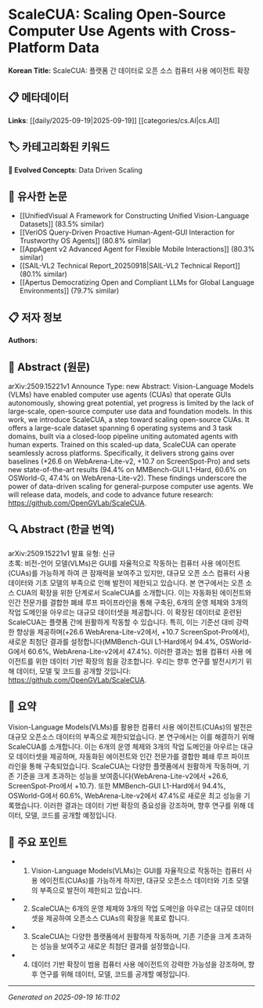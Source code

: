 
# ScaleCUA: Scaling Open-Source Computer Use Agents with Cross-Platform Data

**Korean Title:** ScaleCUA: 플랫폼 간 데이터로 오픈 소스 컴퓨터 사용 에이전트 확장

## 📋 메타데이터

**Links**: [[daily/2025-09-19|2025-09-19]] [[categories/cs.AI|cs.AI]]

## 🏷️ 카테고리화된 키워드
**🚀 Evolved Concepts**: Data Driven Scaling

## 🔗 유사한 논문
- [[UnifiedVisual A Framework for Constructing Unified Vision-Language Datasets]] (83.5% similar)
- [[VeriOS Query-Driven Proactive Human-Agent-GUI Interaction for Trustworthy OS Agents]] (80.8% similar)
- [[AppAgent v2 Advanced Agent for Flexible Mobile Interactions]] (80.3% similar)
- [[SAIL-VL2 Technical Report_20250918|SAIL-VL2 Technical Report]] (80.1% similar)
- [[Apertus Democratizing Open and Compliant LLMs for Global Language Environments]] (79.7% similar)

## 📋 저자 정보

**Authors:** 

## 📄 Abstract (원문)

arXiv:2509.15221v1 Announce Type: new 
Abstract: Vision-Language Models (VLMs) have enabled computer use agents (CUAs) that operate GUIs autonomously, showing great potential, yet progress is limited by the lack of large-scale, open-source computer use data and foundation models. In this work, we introduce ScaleCUA, a step toward scaling open-source CUAs. It offers a large-scale dataset spanning 6 operating systems and 3 task domains, built via a closed-loop pipeline uniting automated agents with human experts. Trained on this scaled-up data, ScaleCUA can operate seamlessly across platforms. Specifically, it delivers strong gains over baselines (+26.6 on WebArena-Lite-v2, +10.7 on ScreenSpot-Pro) and sets new state-of-the-art results (94.4% on MMBench-GUI L1-Hard, 60.6% on OSWorld-G, 47.4% on WebArena-Lite-v2). These findings underscore the power of data-driven scaling for general-purpose computer use agents. We will release data, models, and code to advance future research: https://github.com/OpenGVLab/ScaleCUA.

## 🔍 Abstract (한글 번역)

arXiv:2509.15221v1 발표 유형: 신규  
초록: 비전-언어 모델(VLMs)은 GUI를 자율적으로 작동하는 컴퓨터 사용 에이전트(CUAs)를 가능하게 하여 큰 잠재력을 보여주고 있지만, 대규모 오픈 소스 컴퓨터 사용 데이터와 기초 모델의 부족으로 인해 발전이 제한되고 있습니다. 본 연구에서는 오픈 소스 CUA의 확장을 위한 단계로서 ScaleCUA를 소개합니다. 이는 자동화된 에이전트와 인간 전문가를 결합한 폐쇄 루프 파이프라인을 통해 구축된, 6개의 운영 체제와 3개의 작업 도메인을 아우르는 대규모 데이터셋을 제공합니다. 이 확장된 데이터로 훈련된 ScaleCUA는 플랫폼 간에 원활하게 작동할 수 있습니다. 특히, 이는 기준선 대비 강력한 향상을 제공하며(+26.6 WebArena-Lite-v2에서, +10.7 ScreenSpot-Pro에서), 새로운 최첨단 결과를 설정합니다(MMBench-GUI L1-Hard에서 94.4%, OSWorld-G에서 60.6%, WebArena-Lite-v2에서 47.4%). 이러한 결과는 범용 컴퓨터 사용 에이전트를 위한 데이터 기반 확장의 힘을 강조합니다. 우리는 향후 연구를 발전시키기 위해 데이터, 모델 및 코드를 공개할 것입니다: https://github.com/OpenGVLab/ScaleCUA.

## 📝 요약

Vision-Language Models(VLMs)를 활용한 컴퓨터 사용 에이전트(CUAs)의 발전은 대규모 오픈소스 데이터의 부족으로 제한되었습니다. 본 연구에서는 이를 해결하기 위해 ScaleCUA를 소개합니다. 이는 6개의 운영 체제와 3개의 작업 도메인을 아우르는 대규모 데이터셋을 제공하며, 자동화된 에이전트와 인간 전문가를 결합한 폐쇄 루프 파이프라인을 통해 구축되었습니다. ScaleCUA는 다양한 플랫폼에서 원활하게 작동하며, 기존 기준을 크게 초과하는 성능을 보여줍니다(WebArena-Lite-v2에서 +26.6, ScreenSpot-Pro에서 +10.7). 또한 MMBench-GUI L1-Hard에서 94.4%, OSWorld-G에서 60.6%, WebArena-Lite-v2에서 47.4%로 새로운 최고 성능을 기록했습니다. 이러한 결과는 데이터 기반 확장의 중요성을 강조하며, 향후 연구를 위해 데이터, 모델, 코드를 공개할 예정입니다.

## 🎯 주요 포인트

- 1. Vision-Language Models(VLMs)는 GUI를 자율적으로 작동하는 컴퓨터 사용 에이전트(CUAs)를 가능하게 하지만, 대규모 오픈소스 데이터와 기초 모델의 부족으로 발전이 제한되고 있습니다.

- 2. ScaleCUA는 6개의 운영 체제와 3개의 작업 도메인을 아우르는 대규모 데이터셋을 제공하여 오픈소스 CUAs의 확장을 목표로 합니다.

- 3. ScaleCUA는 다양한 플랫폼에서 원활하게 작동하며, 기존 기준을 크게 초과하는 성능을 보여주고 새로운 최첨단 결과를 설정했습니다.

- 4. 데이터 기반 확장이 범용 컴퓨터 사용 에이전트의 강력한 가능성을 강조하며, 향후 연구를 위해 데이터, 모델, 코드를 공개할 예정입니다.

---

*Generated on 2025-09-19 16:11:02*
